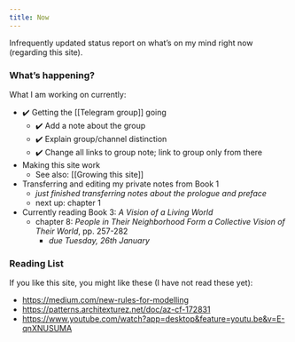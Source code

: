 ```yaml
---
title: Now
---
```


Infrequently updated status report on what’s on my mind right now (regarding this site).

### What’s happening?
What I am working on currently:

* ✔️ Getting the [[Telegram group]] going
	* ✔️ Add a note about the group
	* ✔️ Explain group/channel distinction
	* ✔️ Change all links to group note; link to group only from there
* Making this site work
	* See also: [[Growing this site]]
* Transferring and editing my private notes from Book 1
	* *just finished transferring notes about the prologue and preface*
	* next up: chapter 1
* Currently reading Book 3: _A Vision of a Living World_
	* chapter 8: _People in Their Neighborhood Form a Collective Vision of Their World_, pp. 257-282
		* *due Tuesday, 26th January*

### Reading List
If you like this site, you might like these (I have not read these yet):

* <https://medium.com/new-rules-for-modelling>
* <https://patterns.architexturez.net/doc/az-cf-172831>
* https://www.youtube.com/watch?app=desktop&feature=youtu.be&v=E-qnXNUSUMA